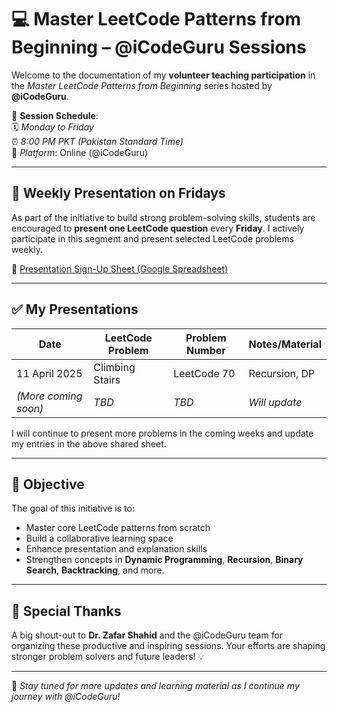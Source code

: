 # 💻 Master LeetCode Patterns from Beginning – @iCodeGuru Sessions

Welcome to the documentation of my **volunteer teaching participation** in the *Master LeetCode Patterns from Beginning* series hosted by **@iCodeGuru**.

📅 **Session Schedule**:  
🗓️ *Monday to Friday*  
⏰ *8:00 PM PKT (Pakistan Standard Time)*  
📍 *Platform*: Online (@iCodeGuru)

---

## 🔁 Weekly Presentation on Fridays

As part of the initiative to build strong problem-solving skills, students are encouraged to **present one LeetCode question** every **Friday**. I actively participate in this segment and present selected LeetCode problems weekly.

🔗 [Presentation Sign-Up Sheet (Google Spreadsheet)](https://docs.google.com/spreadsheets/d/1STVaOZkX7PFej5AWUujMKfEYjiHu8oxAyNquoGAsKYE/edit?gid=922840490#gid=922840490)

---

## ✅ My Presentations

| Date        | LeetCode Problem                  | Problem Number | Notes/Material |
|-------------|----------------------------------|----------------|----------------|
| 11 April 2025 | Climbing Stairs                   | LeetCode 70    | Recursion, DP  |
| *(More coming soon)* | *TBD*                          | *TBD*          | *Will update*  |

I will continue to present more problems in the coming weeks and update my entries in the above shared sheet.

---

## 🚀 Objective

The goal of this initiative is to:
- Master core LeetCode patterns from scratch
- Build a collaborative learning space
- Enhance presentation and explanation skills
- Strengthen concepts in **Dynamic Programming**, **Recursion**, **Binary Search**, **Backtracking**, and more.

---

## 🙌 Special Thanks

A big shout-out to **Dr. Zafar Shahid** and the @iCodeGuru team for organizing these productive and inspiring sessions. Your efforts are shaping stronger problem solvers and future leaders! 💡

---

📌 *Stay tuned for more updates and learning material as I continue my journey with @iCodeGuru!*
